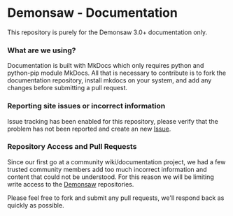 # Demonsaw - Documentation

This repository is purely for the Demonsaw 3.0+ documentation only.

### What are we using?

Documentation is built with MkDocs which only requires python and python-pip module MkDocs. All that is necessary to contribute is to fork the documentation repository, install mkdocs on your system, and add any changes before submitting a pull request.


### Reporting site issues or incorrect information

Issue tracking has been enabled for this repository, please verify that the problem has not been reported and create an new [Issue](https://github.com/demonsaw/documentation/issues).


### Repository Access and Pull Requests

Since our first go at a community wiki/documentation project, we had a few trusted community members add too much incorrect information and content that could not be understood. For this reason we will be limiting write access to the [Demonsaw](https://github.com/demonsaw/) repositories.


Please feel free to fork and submit any pull requests, we'll respond back as quickly as possible.
